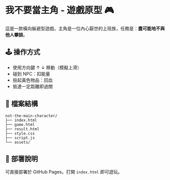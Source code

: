
# 我不要當主角 - 遊戲原型 🎮

這是一款橫向躲避型遊戲，主角是一位內心厭世的上班族，任務是：**盡可能地不與他人攀談**。

## 🕹️ 操作方式

- 使用方向鍵 ↑ ↓ 移動（模擬上滑）
- 碰到 NPC：扣能量
- 撿起黃色物品：回血
- 抵達一定距離即過關

## 📁 檔案結構

```
not-the-main-character/
├── index.html
├── game.html
├── result.html
├── style.css
├── script.js
└── assets/
```

## 📡 部署說明

可直接部署於 GitHub Pages。打開 `index.html` 即可遊玩。
